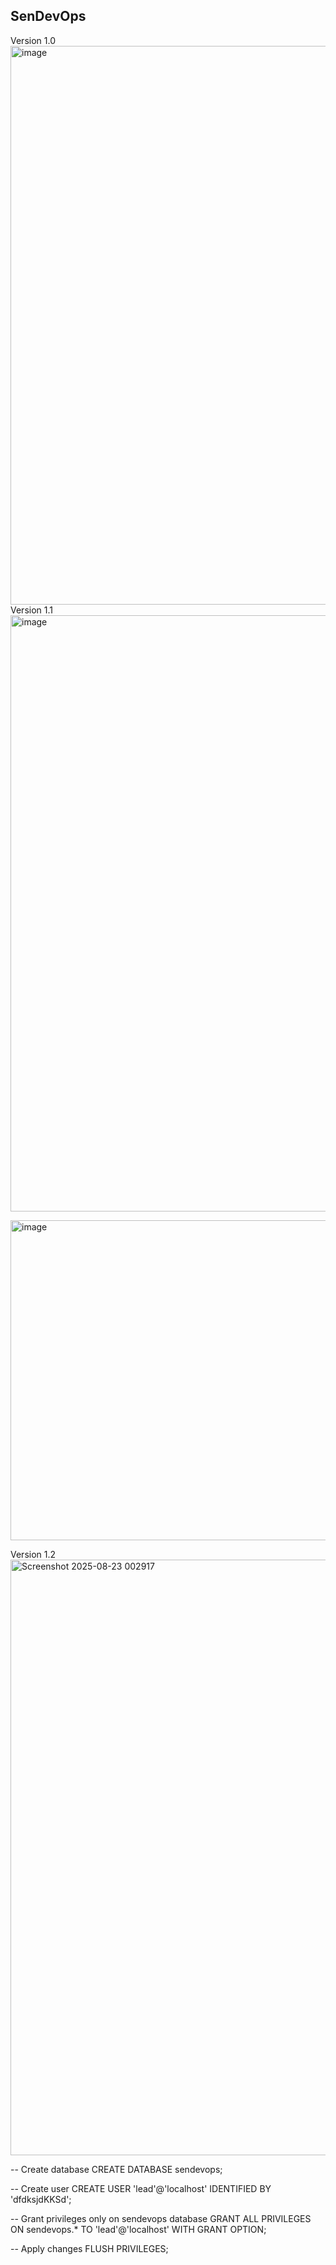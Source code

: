 ## SenDevOps
Version 1.0
<img width="1887" height="894" alt="image" src="https://github.com/user-attachments/assets/6dbd78c9-b0e5-4874-841d-0fb998c57a9d" />
Version 1.1
<img width="1902" height="954" alt="image" src="https://github.com/user-attachments/assets/9d2c4f0f-5217-44cb-b548-a95e4228241c" />

<img width="512" height="512" alt="image" src="https://github.com/user-attachments/assets/9ac8d00b-1542-423f-96f5-0a2aa95c9f48" />

Version 1.2
<img width="1901" height="953" alt="Screenshot 2025-08-23 002917" src="https://github.com/user-attachments/assets/f1b85240-1b81-41fd-a8f6-235c95f6191d" />


-- Create database
CREATE DATABASE sendevops;

-- Create user
CREATE USER 'lead'@'localhost' IDENTIFIED BY 'dfdksjdKKSd';

-- Grant privileges only on sendevops database
GRANT ALL PRIVILEGES ON sendevops.* TO 'lead'@'localhost' WITH GRANT OPTION;

-- Apply changes
FLUSH PRIVILEGES;
